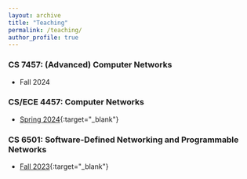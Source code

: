 ```yaml
---
layout: archive
title: "Teaching"
permalink: /teaching/
author_profile: true
---
```


### CS 7457: (Advanced) Computer Networks
  - Fall 2024

### CS/ECE 4457: Computer Networks
  - [Spring 2024](https://hyojoonkim.com/cs4457/){:target="_blank"}

### CS 6501: Software-Defined Networking and Programmable Networks 
  - [Fall 2023](https://hyojoonkim.com/cs6501-sdn/){:target="_blank"}
